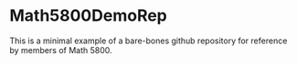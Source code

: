 # Math5800DemoRep

This is a minimal example of a bare-bones github repository for reference by members of Math 5800.

